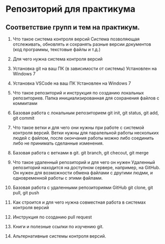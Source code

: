 # Репозиторий для практикума
## Соответствие групп и тем на практикум.

1. Что такое система контроля версий
    Система позволяющая отслеживать, обновлять и сохранять разные версии документов (код программы, текстовые файлы и т.д.)
2. Для чего нужна система контроля версий

3. Установка git на ваш ПК (в зависимости от системы)
    Установлен на Windows 7
4. Установка VSCode на ваш ПК
    Установлен на Windows 7
5. Что такое репозиторий и инструкция по созданию локальных репозиториев.
    Папка инициализированная для сохранения файлов с коммитами 
6. Базовая работа с локальным репозиторием
    git init, git status, git add, git commit
7. Что такое ветки и для чего они нужны при работе с системой контроля версий.
    Ветки нужны для паралельной работы нескольких людей с файлом, после окончания работы можно либо соединить либо не принимать сделанные изменения.
8. Базовая работа с ветками в git.
    git branch, git checout, git merge
9. Что такое удаленный репозиторий и для чего он нужен
    Удаленный репозиторий находится на доступном сервере, например, на GitHub. Он нужен для возможности обмена файлами с другими людми, и одновременной работы с этими файлами.
10. Базовая работа с удаленными репозиториями GitHub
    git clone, git pull, git push
11. Как строится и для чего нужна совместная работа в системах контроля версий

12. Инструкция по созданию pull request

13. Книги и полезные ссылки по изучению git.

14. Альтернативные системы контроля версий.

